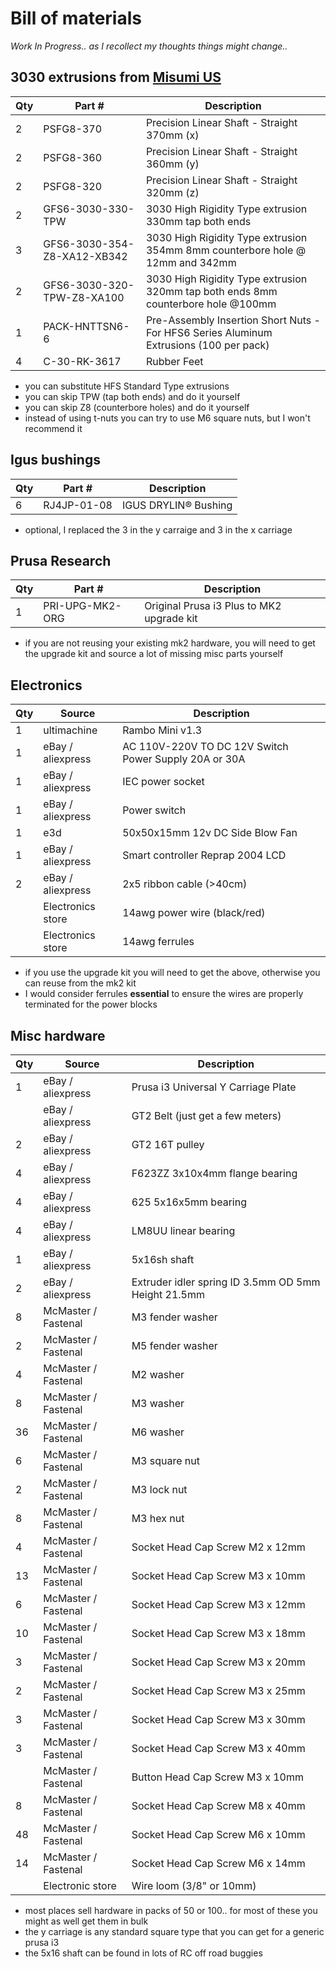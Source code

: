 # Bill of materials

_Work In Progress.. as I recollect my thoughts things might change.._

## 3030 extrusions from [Misumi US](https://us.misumi-ec.com)

|Qty|Part #|Description|
|-----|-----|-----|
|2|PSFG8-370|Precision Linear Shaft - Straight 370mm (x)|
|2|PSFG8-360|Precision Linear Shaft - Straight 360mm (y)|
|2|PSFG8-320|Precision Linear Shaft - Straight 320mm (z)|
|2|GFS6-3030-330-TPW|3030 High Rigidity Type extrusion 330mm tap both ends|
|3|GFS6-3030-354-Z8-XA12-XB342|3030 High Rigidity Type extrusion 354mm 8mm counterbore hole @ 12mm and 342mm|
|2|GFS6-3030-320-TPW-Z8-XA100|3030 High Rigidity Type extrusion 320mm tap both ends 8mm counterbore hole @100mm|
|1|PACK-HNTTSN6-6|Pre-Assembly Insertion Short Nuts -For HFS6 Series Aluminum Extrusions (100 per pack)|
|4|C-30-RK-3617|Rubber Feet|

- you can substitute HFS Standard Type extrusions
- you can skip TPW (tap both ends) and do it yourself
- you can skip Z8 (counterbore holes) and do it yourself
- instead of using t-nuts you can try to use M6 square nuts, but I won't recommend it

## Igus bushings

|Qty|Part #|Description|
|-----|-----|-----|
|6|RJ4JP-01-08|IGUS DRYLIN® Bushing|

- optional, I replaced the 3 in the y carraige and 3 in the x carriage

## Prusa Research

|Qty|Part #|Description|
|-----|-----|-----|
|1|PRI-UPG-MK2-ORG|Original Prusa i3 Plus to MK2 upgrade kit|

- if you are not reusing your existing mk2 hardware, you will need to get the upgrade kit and source a lot of missing misc parts yourself

## Electronics

|Qty|Source|Description|
|-----|-----|-----|
|1|ultimachine|Rambo Mini v1.3
|1|eBay / aliexpress|AC 110V-220V TO DC 12V Switch Power Supply 20A or 30A|
|1|eBay / aliexpress|IEC power socket|
|1|eBay / aliexpress|Power switch|
|1|e3d|50x50x15mm 12v DC Side Blow Fan|
|1|eBay / aliexpress|Smart controller Reprap 2004 LCD|
|2|eBay / aliexpress|2x5 ribbon cable (>40cm)|
||Electronics store|14awg power wire (black/red)|
||Electronics store|14awg ferrules|

- if you use the upgrade kit you will need to get the above, otherwise you can reuse from the mk2 kit
- I would consider ferrules __essential__ to ensure the wires are properly terminated for the power blocks

## Misc hardware

|Qty|Source|Description|
|-----|-----|-----|
|1|eBay / aliexpress|Prusa i3 Universal Y Carriage Plate|
||eBay / aliexpress|GT2 Belt (just get a few meters)|
|2|eBay / aliexpress|GT2 16T pulley|
|4|eBay / aliexpress|F623ZZ 3x10x4mm flange bearing|
|4|eBay / aliexpress|625 5x16x5mm bearing|
|4|eBay / aliexpress|LM8UU linear bearing|
|1|eBay / aliexpress|5x16sh shaft|
|2|eBay / aliexpress|Extruder idler spring ID 3.5mm OD 5mm Height 21.5mm|
|8|McMaster / Fastenal|M3 fender washer|
|2|McMaster / Fastenal|M5 fender washer|
|4|McMaster / Fastenal|M2 washer|
|8|McMaster / Fastenal|M3 washer|
|36|McMaster / Fastenal|M6 washer|
|6|McMaster / Fastenal|M3 square nut|
|2|McMaster / Fastenal|M3 lock nut|
|8|McMaster / Fastenal|M3 hex nut|
|4|McMaster / Fastenal|Socket Head Cap Screw M2 x 12mm|
|13|McMaster / Fastenal|Socket Head Cap Screw M3 x 10mm|
|6|McMaster / Fastenal|Socket Head Cap Screw M3 x 12mm|
|10|McMaster / Fastenal|Socket Head Cap Screw M3 x 18mm|
|3|McMaster / Fastenal|Socket Head Cap Screw M3 x 20mm|
|2|McMaster / Fastenal|Socket Head Cap Screw M3 x 25mm|
|3|McMaster / Fastenal|Socket Head Cap Screw M3 x 30mm|
|3|McMaster / Fastenal|Socket Head Cap Screw M3 x 40mm|
||McMaster / Fastenal|Button Head Cap Screw M3 x 10mm|
|8|McMaster / Fastenal|Socket Head Cap Screw M8 x 40mm|
|48|McMaster / Fastenal|Socket Head Cap Screw M6 x 10mm|
|14|McMaster / Fastenal|Socket Head Cap Screw M6 x 14mm|
||Electronic store|Wire loom (3/8" or 10mm)|

- most places sell hardware in packs of 50 or 100.. for most of these you might as well get them in bulk
- the y carriage is any standard square type that you can get for a generic prusa i3
- the 5x16 shaft can be found in lots of RC off road buggies


